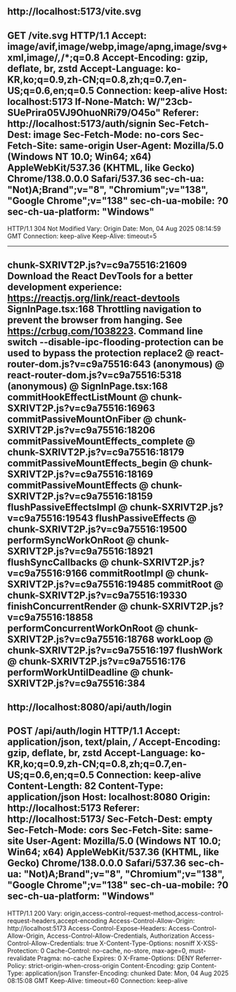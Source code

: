 http://localhost:5173/vite.svg
---
GET /vite.svg HTTP/1.1
Accept: image/avif,image/webp,image/apng,image/svg+xml,image/*,*/*;q=0.8
Accept-Encoding: gzip, deflate, br, zstd
Accept-Language: ko-KR,ko;q=0.9,zh-CN;q=0.8,zh;q=0.7,en-US;q=0.6,en;q=0.5
Connection: keep-alive
Host: localhost:5173
If-None-Match: W/"23cb-SUePrira05VJ9OhuoNRi79/O45o"
Referer: http://localhost:5173/auth/signin
Sec-Fetch-Dest: image
Sec-Fetch-Mode: no-cors
Sec-Fetch-Site: same-origin
User-Agent: Mozilla/5.0 (Windows NT 10.0; Win64; x64) AppleWebKit/537.36 (KHTML, like Gecko) Chrome/138.0.0.0 Safari/537.36
sec-ch-ua: "Not)A;Brand";v="8", "Chromium";v="138", "Google Chrome";v="138"
sec-ch-ua-mobile: ?0
sec-ch-ua-platform: "Windows"
---
HTTP/1.1 304 Not Modified
Vary: Origin
Date: Mon, 04 Aug 2025 08:14:59 GMT
Connection: keep-alive
Keep-Alive: timeout=5

---
chunk-SXRIVT2P.js?v=c9a75516:21609 Download the React DevTools for a better development experience: https://reactjs.org/link/react-devtools
SignInPage.tsx:168 Throttling navigation to prevent the browser from hanging. See https://crbug.com/1038223. Command line switch --disable-ipc-flooding-protection can be used to bypass the protection
replace2 @ react-router-dom.js?v=c9a75516:643
(anonymous) @ react-router-dom.js?v=c9a75516:5318
(anonymous) @ SignInPage.tsx:168
commitHookEffectListMount @ chunk-SXRIVT2P.js?v=c9a75516:16963
commitPassiveMountOnFiber @ chunk-SXRIVT2P.js?v=c9a75516:18206
commitPassiveMountEffects_complete @ chunk-SXRIVT2P.js?v=c9a75516:18179
commitPassiveMountEffects_begin @ chunk-SXRIVT2P.js?v=c9a75516:18169
commitPassiveMountEffects @ chunk-SXRIVT2P.js?v=c9a75516:18159
flushPassiveEffectsImpl @ chunk-SXRIVT2P.js?v=c9a75516:19543
flushPassiveEffects @ chunk-SXRIVT2P.js?v=c9a75516:19500
performSyncWorkOnRoot @ chunk-SXRIVT2P.js?v=c9a75516:18921
flushSyncCallbacks @ chunk-SXRIVT2P.js?v=c9a75516:9166
commitRootImpl @ chunk-SXRIVT2P.js?v=c9a75516:19485
commitRoot @ chunk-SXRIVT2P.js?v=c9a75516:19330
finishConcurrentRender @ chunk-SXRIVT2P.js?v=c9a75516:18858
performConcurrentWorkOnRoot @ chunk-SXRIVT2P.js?v=c9a75516:18768
workLoop @ chunk-SXRIVT2P.js?v=c9a75516:197
flushWork @ chunk-SXRIVT2P.js?v=c9a75516:176
performWorkUntilDeadline @ chunk-SXRIVT2P.js?v=c9a75516:384
---
http://localhost:8080/api/auth/login
---
POST /api/auth/login HTTP/1.1
Accept: application/json, text/plain, */*
Accept-Encoding: gzip, deflate, br, zstd
Accept-Language: ko-KR,ko;q=0.9,zh-CN;q=0.8,zh;q=0.7,en-US;q=0.6,en;q=0.5
Connection: keep-alive
Content-Length: 82
Content-Type: application/json
Host: localhost:8080
Origin: http://localhost:5173
Referer: http://localhost:5173/
Sec-Fetch-Dest: empty
Sec-Fetch-Mode: cors
Sec-Fetch-Site: same-site
User-Agent: Mozilla/5.0 (Windows NT 10.0; Win64; x64) AppleWebKit/537.36 (KHTML, like Gecko) Chrome/138.0.0.0 Safari/537.36
sec-ch-ua: "Not)A;Brand";v="8", "Chromium";v="138", "Google Chrome";v="138"
sec-ch-ua-mobile: ?0
sec-ch-ua-platform: "Windows"
---
HTTP/1.1 200
Vary: origin,access-control-request-method,access-control-request-headers,accept-encoding
Access-Control-Allow-Origin: http://localhost:5173
Access-Control-Expose-Headers: Access-Control-Allow-Origin, Access-Control-Allow-Credentials, Authorization
Access-Control-Allow-Credentials: true
X-Content-Type-Options: nosniff
X-XSS-Protection: 0
Cache-Control: no-cache, no-store, max-age=0, must-revalidate
Pragma: no-cache
Expires: 0
X-Frame-Options: DENY
Referrer-Policy: strict-origin-when-cross-origin
Content-Encoding: gzip
Content-Type: application/json
Transfer-Encoding: chunked
Date: Mon, 04 Aug 2025 08:15:08 GMT
Keep-Alive: timeout=60
Connection: keep-alive

